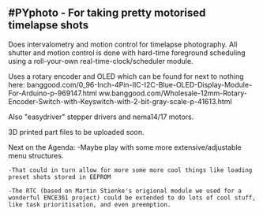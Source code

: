 #PYphoto - For taking pretty motorised timelapse shots
------------


Does intervalometry and motion control for timelapse photography. All shutter and motion control is done with hard-time foreground scheduling using a roll-your-own real-time-clock/scheduler module.



Uses a rotary encoder and OLED which can be found for next to nothing here:
	banggood.com/0_96-Inch-4Pin-IIC-I2C-Blue-OLED-Display-Module-For-Arduino-p-969147.html
	ww.banggood.com/Wholesale-12mm-Rotary-Encoder-Switch-with-Keyswitch-with-2-bit-gray-scale-p-41613.html


Also "easydriver" stepper drivers and nema14/17 motors.


3D printed part files to be uploaded soon.


Next on the Agenda:
	-Maybe play with some more extensive/adjustable menu structures. 

	-That could in turn allow for more some more cool things like loading preset shots stored in EEPROM

	-The RTC (based on Martin Stienke's origional module we used for a wonderful ENCE361 project) could be extended to do lots of cool stuff, like task prioritisation, and even preemption.  